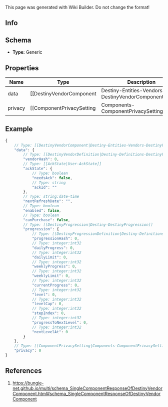<span class="wiki-builder">This page was generated with Wiki Builder. Do not change the format!</span>

## Info

## Schema
* **Type:** Generic

## Properties
Name | Type | Description
---- | ---- | -----------
data | [[DestinyVendorComponent|Destiny-Entities-Vendors-DestinyVendorComponent]] | 
privacy | [[ComponentPrivacySetting|Components-ComponentPrivacySetting]]:Enum | 

## Example
```javascript
{
    // Type: [[DestinyVendorComponent|Destiny-Entities-Vendors-DestinyVendorComponent]]
    "data": {
        // Type: [[DestinyVendorDefinition|Destiny-Definitions-DestinyVendorDefinition]]:ManifestDefinition:integer:uint32
        "vendorHash": 0,
        // Type: [[AckState|User-AckState]]
        "ackState": {
            // Type: boolean
            "needsAck": false,
            // Type: string
            "ackId": ""
        },
        // Type: string:date-time
        "nextRefreshDate": "",
        // Type: boolean
        "enabled": false,
        // Type: boolean
        "canPurchase": false,
        // Type: [[DestinyProgression|Destiny-DestinyProgression]]
        "progression": {
            // Type: [[DestinyProgressionDefinition|Destiny-Definitions-DestinyProgressionDefinition]]:ManifestDefinition:integer:uint32
            "progressionHash": 0,
            // Type: integer:int32
            "dailyProgress": 0,
            // Type: integer:int32
            "dailyLimit": 0,
            // Type: integer:int32
            "weeklyProgress": 0,
            // Type: integer:int32
            "weeklyLimit": 0,
            // Type: integer:int32
            "currentProgress": 0,
            // Type: integer:int32
            "level": 0,
            // Type: integer:int32
            "levelCap": 0,
            // Type: integer:int32
            "stepIndex": 0,
            // Type: integer:int32
            "progressToNextLevel": 0,
            // Type: integer:int32
            "nextLevelAt": 0
        }
    },
    // Type: [[ComponentPrivacySetting|Components-ComponentPrivacySetting]]:Enum
    "privacy": 0
}

```

## References
1. https://bungie-net.github.io/multi/schema_SingleComponentResponseOfDestinyVendorComponent.html#schema_SingleComponentResponseOfDestinyVendorComponent
